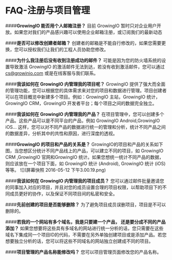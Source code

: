 # FAQ-注册与项目管理
####**GrowingIO 能否用个人邮箱注册？**
目前 GrowingIO 暂时只对企业用户开放。如果您对我们的产品感兴趣可以使用企业邮箱注册，或订阅我们的最新动态

####**是否可以修改创建者邮箱？**
创建者的邮箱是不能自行修改的，如果您需要更换，您可以授权我们让我们的工程人员协助您修改。

####**为什么我注册后没有收到注册成功的邮件？**
可能是因为您的防火墙系统的设置导致激活 GrowingIO 的激活邮件无法到达，若没有收到激活邮件，您可以通过 cs@growinio.com 或是在线客服与我们联系。

####**我该如何在 GrowingIO 内管理我的项目呢？**
GrowingIO 提供了强大而全面的管理功能，您可以根据您的具体需求来对您的项目和数据进行管理。项目创建者可以在项目概览中新建多个项目。例如：GrowingIO 主站，GrowingIO 统计，GrowingIO CRM，GrowingIO 开发者平台；每个项目之间的数据完全独立。

####**我该如何在 GrowingIO 内管理我的产品？**
在项目管理中，您可以创建多个产品。这些产品可以是不同平台的产品，例如 GrowingIO Android,GrowingIO iOS... 这样，您可以对不同产品的数据进行统一的管理和分析，统计不同产品之间的数据差异，分析其中的共性和原因，进行深度的透视。

####**GrowingIO 的项目和产品的关系是？**
GrowingIO的项目和产品的关系如下图，当您想区分统计不同产品线上的产品，可以建立不同的项目，如 GrowingIO CRM ,GrowingIO 官网和GrowingIO 统计。如果您想统一统计不同产品的数据，则应该放在一个项目下面，如 GrowingIO 统计  (Android), GrowingIO 统计 (iOS) 等等。
![](屏幕快照 2016-05-12 下午3.00.19.png)

####**我该如何在 GrowingIO 内管理我的项目成员？**
您可以通过邮件批量邀请您的同事加入对应的项目，并且对您的成员设置合理的项目权限，以帮助项目下的不同成员更好的协作，以及保证不同项目间的私密和安全。

####**先前创建的项目是否能够删除？**
为了避免项目成员误删项目，项目是不可以删除的。

####**若我的一个网站有多个域名，我是只要建一个产品， 还是要分成不同的产品添加？**
如果您想要将这些具有多域名的网站进行统一分析的话，您只需要在这些域名下集成同一个项目ID的代码，不需要在另外单独创建项目或是添加产品。若您想要独立分析的话，您可以将这些不同域名的网站独立创建成不同的项目。

####**项目管理的产品名称能修改吗？**
您可以项目管理页面修改您的产品名称。


